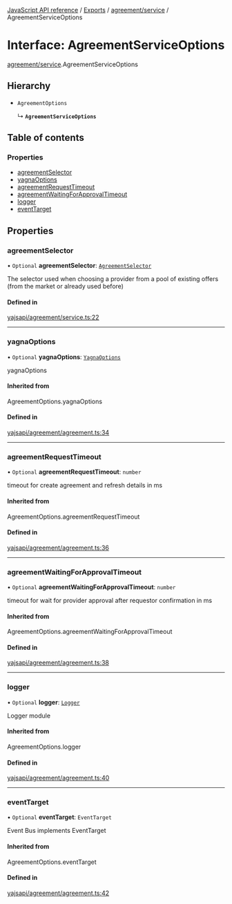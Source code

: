 [JavaScript API reference](../README) / [Exports](../modules) / [agreement/service](../modules/agreement_service) / AgreementServiceOptions

# Interface: AgreementServiceOptions

[agreement/service](../modules/agreement_service).AgreementServiceOptions

## Hierarchy

- `AgreementOptions`

  ↳ **`AgreementServiceOptions`**

## Table of contents

### Properties

- [agreementSelector](agreement_service.AgreementServiceOptions#agreementselector)
- [yagnaOptions](agreement_service.AgreementServiceOptions#yagnaoptions)
- [agreementRequestTimeout](agreement_service.AgreementServiceOptions#agreementrequesttimeout)
- [agreementWaitingForApprovalTimeout](agreement_service.AgreementServiceOptions#agreementwaitingforapprovaltimeout)
- [logger](agreement_service.AgreementServiceOptions#logger)
- [eventTarget](agreement_service.AgreementServiceOptions#eventtarget)

## Properties

### agreementSelector

• `Optional` **agreementSelector**: [`AgreementSelector`](../modules/agreement_service#agreementselector)

The selector used when choosing a provider from a pool of existing offers (from the market or already used before)

#### Defined in

[yajsapi/agreement/service.ts:22](https://github.com/golemfactory/yajsapi/blob/d7422f1/yajsapi/agreement/service.ts#L22)

___

### yagnaOptions

• `Optional` **yagnaOptions**: [`YagnaOptions`](../modules/executor_executor#yagnaoptions)

yagnaOptions

#### Inherited from

AgreementOptions.yagnaOptions

#### Defined in

[yajsapi/agreement/agreement.ts:34](https://github.com/golemfactory/yajsapi/blob/d7422f1/yajsapi/agreement/agreement.ts#L34)

___

### agreementRequestTimeout

• `Optional` **agreementRequestTimeout**: `number`

timeout for create agreement and refresh details in ms

#### Inherited from

AgreementOptions.agreementRequestTimeout

#### Defined in

[yajsapi/agreement/agreement.ts:36](https://github.com/golemfactory/yajsapi/blob/d7422f1/yajsapi/agreement/agreement.ts#L36)

___

### agreementWaitingForApprovalTimeout

• `Optional` **agreementWaitingForApprovalTimeout**: `number`

timeout for wait for provider approval after requestor confirmation in ms

#### Inherited from

AgreementOptions.agreementWaitingForApprovalTimeout

#### Defined in

[yajsapi/agreement/agreement.ts:38](https://github.com/golemfactory/yajsapi/blob/d7422f1/yajsapi/agreement/agreement.ts#L38)

___

### logger

• `Optional` **logger**: [`Logger`](utils_logger_logger.Logger)

Logger module

#### Inherited from

AgreementOptions.logger

#### Defined in

[yajsapi/agreement/agreement.ts:40](https://github.com/golemfactory/yajsapi/blob/d7422f1/yajsapi/agreement/agreement.ts#L40)

___

### eventTarget

• `Optional` **eventTarget**: `EventTarget`

Event Bus implements EventTarget

#### Inherited from

AgreementOptions.eventTarget

#### Defined in

[yajsapi/agreement/agreement.ts:42](https://github.com/golemfactory/yajsapi/blob/d7422f1/yajsapi/agreement/agreement.ts#L42)
